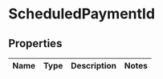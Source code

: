 
# ScheduledPaymentId

## Properties
Name | Type | Description | Notes
------------ | ------------- | ------------- | -------------



